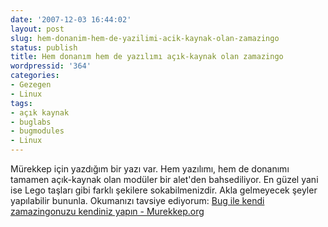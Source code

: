 ```yaml
---
date: '2007-12-03 16:44:02'
layout: post
slug: hem-donanim-hem-de-yazilimi-acik-kaynak-olan-zamazingo
status: publish
title: Hem donanım hem de yazılımı açık-kaynak olan zamazingo
wordpressid: '364'
categories:
- Gezegen
- Linux
tags:
- açık kaynak
- buglabs
- bugmodules
- Linux
---
```


Mürekkep için yazdığım bir yazı var. Hem yazılımı, hem de donanımı tamamen açık-kaynak olan modüler bir alet'den bahsediliyor. En güzel yani ise Lego taşları gibi farklı şekilere sokabilmenizdir. Akla gelmeyecek şeyler yapılabilir bununla. Okumanızı tavsiye ediyorum:
[
Bug ile kendi zamazingonuzu kendiniz yapın - Murekkep.org](http://www.murekkep.org/bug-ile-kendi-zamazingonuzu-kendiniz-yapin-telefon-mp3-calar-gps-kamera)



